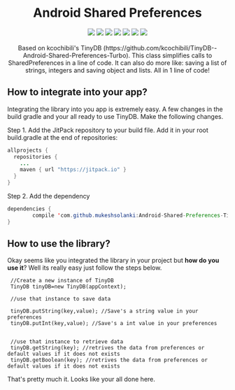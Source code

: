 <h1 align="center">Android Shared Preferences</h1>
<p align="center">
  <a href="https://jitpack.io/#mukeshsolanki/Android-Shared-Preferences-TinyDB-"><img src="https://jitpack.io/v/mukeshsolanki/Android-Shared-Preferences-TinyDB-/month.svg"/></a>
  <a href="https://android-arsenal.com/api?level=9"> <img src="https://img.shields.io/badge/API-9%2B-blue.svg?style=flat" /></a>
  <a href="https://jitpack.io/#mukeshsolanki/Android-Shared-Preferences-TinyDB-"> <img src="https://jitpack.io/v/mukeshsolanki/Android-Shared-Preferences-TinyDB-.svg" /></a>
  <a href="http://android-arsenal.com/details/1/3805"> <img src="https://img.shields.io/badge/Android%20Arsenal-Android--Shared--Preferences-brightgreen.svg?style=flat" /></a>
  <a href="https://travis-ci.org/mukeshsolanki/Android-Shared-Preferences-TinyDB-"> <img src="https://travis-ci.org/mukeshsolanki/Android-Shared-Preferences-TinyDB-.svg?branch=master" /></a>
  <a href="https://opensource.org/licenses/Apache-2.0"><img src="https://img.shields.io/badge/License-Apache%202.0-blue.svg"/></a>
  <a href="https://www.paypal.me/mukeshsolanki"> <img src="https://img.shields.io/badge/paypal-donate-yellow.svg" /></a>
  <br /><br />
  Based on kcochibili's TinyDB (https://github.com/kcochibili/TinyDB--Android-Shared-Preferences-Turbo). This class simplifies calls to SharedPreferences in a line of code. It can also do more like: saving a list of strings, integers and saving object and lists. All in 1 line of code!
</p>

## How to integrate into your app?

Integrating the library into you app is extremely easy. A few changes in the build gradle and your all ready to use TinyDB. Make the following changes.

Step 1. Add the JitPack repository to your build file. Add it in your root build.gradle at the end of repositories:

```java
allprojects {
  repositories {
    ...
    maven { url "https://jitpack.io" }
  }
}
```
Step 2. Add the dependency
```java
dependencies {
        compile 'com.github.mukeshsolanki:Android-Shared-Preferences-TinyDB-:<latest-version>'
}
```

## How to use the library?
Okay seems like you integrated the library in your project but **how do you use it**? Well its really easy just follow the steps below.

```
 //Create a new instance of TinyDB
 TinyDB tinyDB=new TinyDB(appContext);
 
 //use that instance to save data
 
 tinyDB.putString(key,value); //Save's a string value in your preferences
 tinyDB.putInt(key,value); //Save's a int value in your preferences
 
 
 //use that instance to retrieve data
 tinyDB.getString(key); //retrives the data from preferences or default values if it does not exists 
 tinyDB.getBoolean(key); //retrives the data from preferences or default values if it does not exists
```
That's pretty much it. Looks like your all done here.
